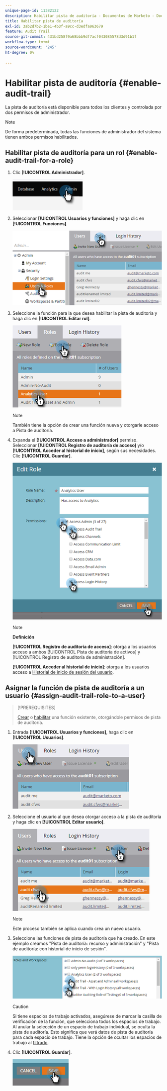 ```yaml
---
unique-page-id: 11382122
description: Habilitar pista de auditoría - Documentos de Marketo - Documentación del producto
title: Habilitar pista de auditoría
exl-id: 3ab2d7b2-1be1-4b3f-a9cc-d3edfa963679
feature: Audit Trail
source-git-commit: 431bd258f9a68bbb9df7acf043085578d3d91b1f
workflow-type: tm+mt
source-wordcount: '245'
ht-degree: 0%

---
```


# Habilitar pista de auditoría {#enable-audit-trail}

La pista de auditoría está disponible para todos los clientes y controlada por dos permisos de administrador.

>[!NOTE]
>
>De forma predeterminada, todas las funciones de administrador del sistema tienen ambos permisos habilitados.

## Habilitar pista de auditoría para un rol {#enable-audit-trail-for-a-role}

1. Clic **[!UICONTROL Administrador]**.

   ![](assets/enable-audit-trail-1.png)

1. Seleccionar **[!UICONTROL Usuarios y funciones]** y haga clic en **[!UICONTROL Funciones]**.

   ![](assets/enable-audit-trail-2.png)

1. Seleccione la función para la que desea habilitar la pista de auditoría y haga clic en **[!UICONTROL Editar rol]**.

   ![](assets/enable-audit-trail-3.png)

   >[!NOTE]
   >
   >También tiene la opción de crear una función nueva y otorgarle acceso a Pista de auditoría.

1. Expanda el **[!UICONTROL Acceso a administrador]** permiso. Seleccionar **[!UICONTROL Registro de auditoría de acceso]** y/o **[!UICONTROL Acceder al historial de inicio]**, según sus necesidades. Clic **[!UICONTROL Guardar]**.

   ![](assets/enable-audit-trail-4.png)

   >[!NOTE]
   >
   >**Definición**
   >
   >**[!UICONTROL Registro de auditoría de acceso]**: otorga a los usuarios acceso a ambos [!UICONTROL Pista de auditoría de activos] y [!UICONTROL Registro de auditoría de administración].
   >
   >**[!UICONTROL Acceder al historial de inicio]**: otorga a los usuarios acceso a [Historial de inicio de sesión del usuario](/help/marketo/product-docs/administration/audit-trail/user-login-history.md).

## Asignar la función de pista de auditoría a un usuario {#assign-audit-trail-role-to-a-user}

>[!PREREQUISITES]
>
>[Crear](/help/marketo/product-docs/administration/users-and-roles/create-delete-edit-and-change-a-user-role.md#create-a-role) o [habilitar](#enable-audit-trail) una función existente, otorgándole permisos de pista de auditoría.

1. Entrada **[!UICONTROL Usuarios y funciones]**, haga clic en **[!UICONTROL Usuarios]**.

   ![](assets/enable-audit-trail-5.png)

1. Seleccione el usuario al que desea otorgar acceso a la pista de auditoría y haga clic en **[!UICONTROL Editar usuario]**.

   ![](assets/enable-audit-trail-6.png)

   >[!NOTE]
   >
   >Este proceso también se aplica cuando crea un nuevo usuario.

1. Seleccione las funciones de pista de auditoría que ha creado. En este ejemplo creamos &quot;Pista de auditoría: recurso y administración&quot; y &quot;Pista de auditoría: con historial de inicio de sesión&quot;.

   ![](assets/enable-audit-trail-7.png)

   >[!CAUTION]
   >
   >Si tiene espacios de trabajo activados, asegúrese de marcar la casilla de verificación de la función, que selecciona todos los espacios de trabajo. Al anular la selección de un espacio de trabajo individual, se oculta la pista de auditoría. Esto significa que verá datos de pista de auditoría para cada espacio de trabajo. Tiene la opción de ocultar los espacios de trabajo al [filtrado](/help/marketo/product-docs/administration/audit-trail/filtering-in-audit-trail.md).

1. Clic **[!UICONTROL Guardar]**.

   ![](assets/enable-audit-trail-8.png)
